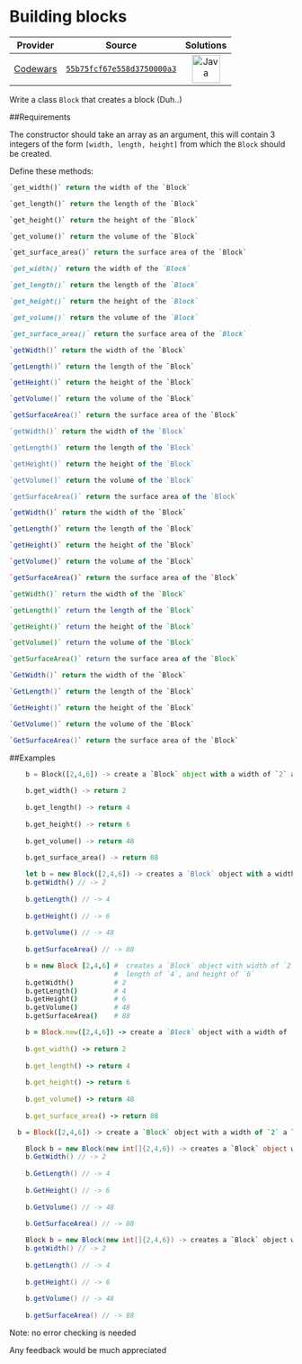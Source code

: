 [_metadata_:generated]: - "true"

# Building blocks

<!-- INFO TABLE BEGIN -->

| Provider                                        | Source                                                                               | Solutions                                                                                                                                    |
| :---------------------------------------------: | :----------------------------------------------------------------------------------: | :------------------------------------------------------------------------------------------------------------------------------------------: |
| [Codewars](../../../docs/providers/Codewars.md) | [`55b75fcf67e558d3750000a3`](https://www.codewars.com/kata/55b75fcf67e558d3750000a3) | [<img src="https://res.cloudinary.com/rascaltwo/image/upload/v1631924076/java_un8ru7.svg" alt="Java" title="Java" width="50" />](class.java) |

<!-- INFO TABLE END -->

Write a class `Block` that creates a block (Duh..)

##Requirements

The constructor should take an array as an argument,
this will contain 3 integers of the form `[width, length, height]` from which the `Block` should be created.

Define these methods:

```python
`get_width()` return the width of the `Block`

`get_length()` return the length of the `Block`

`get_height()` return the height of the `Block`

`get_volume()` return the volume of the `Block`

`get_surface_area()` return the surface area of the `Block`
```

```ruby
`get_width()` return the width of the `Block`

`get_length()` return the length of the `Block`

`get_height()` return the height of the `Block`

`get_volume()` return the volume of the `Block`

`get_surface_area()` return the surface area of the `Block`
```
```java
`getWidth()` return the width of the `Block`

`getLength()` return the length of the `Block`

`getHeight()` return the height of the `Block`

`getVolume()` return the volume of the `Block`

`getSurfaceArea()` return the surface area of the `Block`
```
```javascript
`getWidth()` return the width of the `Block`

`getLength()` return the length of the `Block`

`getHeight()` return the height of the `Block`

`getVolume()` return the volume of the `Block`

`getSurfaceArea()` return the surface area of the `Block`
```
```coffeescript
`getWidth()` return the width of the `Block`

`getLength()` return the length of the `Block`

`getHeight()` return the height of the `Block`

`getVolume()` return the volume of the `Block`

`getSurfaceArea()` return the surface area of the `Block`
```
```haskell
`getWidth()` return the width of the `Block`

`getLength()` return the length of the `Block`

`getHeight()` return the height of the `Block`

`getVolume()` return the volume of the `Block`

`getSurfaceArea()` return the surface area of the `Block`
```
```csharp
`GetWidth()` return the width of the `Block`

`GetLength()` return the length of the `Block`

`GetHeight()` return the height of the `Block`

`GetVolume()` return the volume of the `Block`

`GetSurfaceArea()` return the surface area of the `Block`
```

##Examples

```python
    b = Block([2,4,6]) -> create a `Block` object with a width of `2` a length of `4` and a height of `6`
    
    b.get_width() -> return 2
    
    b.get_length() -> return 4
    
    b.get_height() -> return 6
    
    b.get_volume() -> return 48
    
    b.get_surface_area() -> return 88
```
```javascript
    let b = new Block([2,4,6]) -> creates a `Block` object with a width of `2` a length of `4` and a height of `6`
    b.getWidth() // -> 2
    
    b.getLength() // -> 4
    
    b.getHeight() // -> 6
    
    b.getVolume() // -> 48
    
    b.getSurfaceArea() // -> 88
```
```coffeescript
    b = new Block [2,4,6] #  creates a `Block` object with width of `2`,
                          #  length of `4`, and height of `6`
    b.getWidth()          # 2
    b.getLength()         # 4
    b.getHeight()         # 6
    b.getVolume()         # 48
    b.getSurfaceArea()    # 88
```
```ruby
    b = Block.new([2,4,6]) -> create a `Block` object with a width of `2` a length of `4` and a height of `6`
    
    b.get_width() -> return 2
    
    b.get_length() -> return 4
    
    b.get_height() -> return 6
    
    b.get_volume() -> return 48
    
    b.get_surface_area() -> return 88
```
```haskell
  b = Block([2,4,6]) -> create a `Block` object with a width of `2` a length of `4` and a height of `6`
```
```csharp
    Block b = new Block(new int[]{2,4,6}) -> creates a `Block` object with a width of `2` a length of `4` and a height of `6`
    b.GetWidth() // -> 2
    
    b.GetLength() // -> 4
    
    b.GetHeight() // -> 6
    
    b.GetVolume() // -> 48
    
    b.GetSurfaceArea() // -> 88
```
```java
    Block b = new Block(new int[]{2,4,6}) -> creates a `Block` object with a width of `2` a length of `4` and a height of `6`
    b.getWidth() // -> 2
    
    b.getLength() // -> 4
    
    b.getHeight() // -> 6
    
    b.getVolume() // -> 48
    
    b.getSurfaceArea() // -> 88
```

Note: no error checking is needed

Any feedback would be much appreciated

